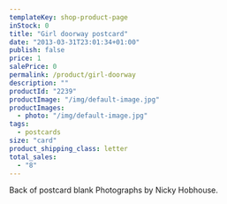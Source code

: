 ```yaml
---
templateKey: shop-product-page
inStock: 0
title: "Girl doorway postcard"
date: "2013-03-31T23:01:34+01:00"
publish: false
price: 1
salePrice: 0
permalink: /product/girl-doorway
description: ""
productId: "2239"
productImage: "/img/default-image.jpg"
productImages:
  - photo: "/img/default-image.jpg"
tags:
  - postcards
size: "card"
product_shipping_class: letter
total_sales:
  - "8"
---
```


Back of postcard blank Photographs by Nicky Hobhouse.
